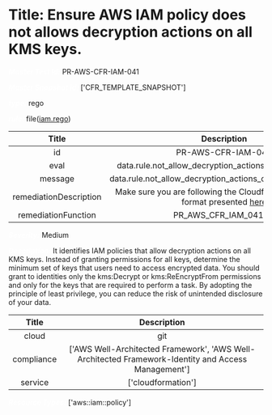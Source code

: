 



# Title: Ensure AWS IAM policy does not allows decryption actions on all KMS keys.


***<font color="white">Master Test Id:</font>*** PR-AWS-CFR-IAM-041

***<font color="white">Master Snapshot Id:</font>*** ['CFR_TEMPLATE_SNAPSHOT']

***<font color="white">type:</font>*** rego

***<font color="white">rule:</font>*** file([iam.rego])  
  
  
  
  

|Title|Description|
| :---: | :---: |
|id|PR-AWS-CFR-IAM-041|
|eval|data.rule.not_allow_decryption_actions_on_all_kms_keys|
|message|data.rule.not_allow_decryption_actions_on_all_kms_keys_err|
|remediationDescription|Make sure you are following the Cloudformation template format presented <a href='https://docs.aws.amazon.com/AWSCloudFormation/latest/UserGuide/aws-resource-iam-policy.html' target='_blank'>here</a>|
|remediationFunction|PR_AWS_CFR_IAM_041.py|


***<font color="white">Severity:</font>*** Medium

***<font color="white">Description:</font>*** It identifies IAM policies that allow decryption actions on all KMS keys. Instead of granting permissions for all keys, determine the minimum set of keys that users need to access encrypted data. You should grant to identities only the kms:Decrypt or kms:ReEncryptFrom permissions and only for the keys that are required to perform a task. By adopting the principle of least privilege, you can reduce the risk of unintended disclosure of your data.  
  
  

|Title|Description|
| :---: | :---: |
|cloud|git|
|compliance|['AWS Well-Architected Framework', 'AWS Well-Architected Framework-Identity and Access Management']|
|service|['cloudformation']|


***<font color="white">Resource Types:</font>*** ['aws::iam::policy']


[iam.rego]: https://github.com/prancer-io/prancer-compliance-test/tree/master/aws/iac/iam.rego
